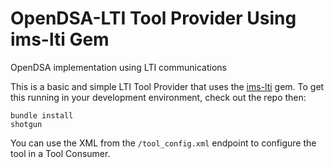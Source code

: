 # OpenDSA-LTI Tool Provider Using ims-lti Gem
OpenDSA implementation using LTI communications

This is a basic and simple LTI Tool Provider that uses the
[ims-lti](https://github.com/instructure/ims-lti) gem.
To get this running in your development environment, check out the repo then:

    bundle install
    shotgun

You can use the XML from the `/tool_config.xml` endpoint to configure the tool in a Tool Consumer.